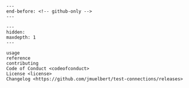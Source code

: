 ```{include} ../README.md
---
end-before: <!-- github-only -->
---
```


```{toctree}
---
hidden:
maxdepth: 1
---

usage
reference
contributing
Code of Conduct <codeofconduct>
License <license>
Changelog <https://github.com/jmuelbert/test-connections/releases>
```

